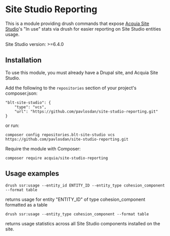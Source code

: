Site Studio Reporting
====

This is a module providing drush commands that expose [Acquia Site Studio](https://www.acquia.com/products-services/acquia-cohesion)'s "In use" stats via drush for easier reporting on Site Studio entities usage.

Site Studio version: >=6.4.0

## Installation

To use this module, you must already have a Drupal site, and Acquia Site Studio.

Add the following to the `repositories` section of your project's composer.json:

```
"blt-site-studio": {
    "type": "vcs",
    "url": "https://github.com/pavlosdan/site-studio-reporting.git"
}
```

or run:

```
composer config repositories.blt-site-studio vcs https://github.com/pavlosdan/site-studio-reporting.git
```

Require the module with Composer:

`composer require acquia/site-studio-reporting`

## Usage examples
```
drush ssr:usage --entity_id ENTITY_ID --entity_type cohesion_component --format table
```
returns usage for entity "ENTITY_ID" of type cohesion_component formatted as a table
```
drush ssr:usage --entity_type cohesion_component --format table
```
returns usage statistics across all Site Studio components installed on the site.


